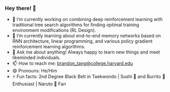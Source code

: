 ### Hey there! 👋

- 🔭 I’m currently working on combining deep reinforcement learning with traditional tree search algorithms for finding optimal training environment modifications (RL Design).
- 🌱 I’m currently learning about end-to-end memory networks based on RNN architecture, linear programming, and various policy gradient reinforcement learning algorithms. 
- 💬 Ask me about anything! Always happy to learn new things and meet likeminded individuals.
- 📫 How to reach me: brandon_tang@college.harvard.edu
- 😄 Pronouns: He/Him
- ⚡ Fun facts: 2nd Degree Black Belt in Taekwondo | Sushi 🍣 and Burrito 🌯 Enthusiast | Naruto 🍥 Fan

<!--
**brandontang892/brandontang892** is a ✨ _special_ ✨ repository because its `README.md` (this file) appears on your GitHub profile.

Here are some ideas to get you started:


-->
